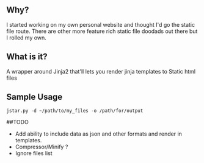 
## Why?
I started working on my own personal website and thought I'd go the static file route. There are other more feature rich static file doodads out there but I rolled my own.

## What is it?
A wrapper around Jinja2 that'll lets you render jinja templates to Static html files

## Sample Usage
``` jstar.py -d ~/path/to/my_files -o /path/for/output ```

##TODO
* Add ability to include data as json and other formats and render in templates.
* Compressor/Minify ?
* Ignore files list
